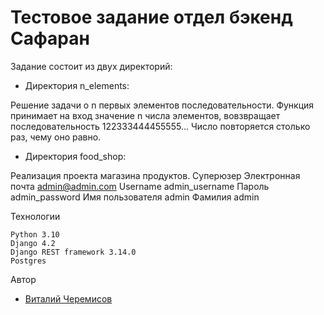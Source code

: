# Тестовое задание отдел бэкенд Сафаран

Задание состоит из двух директорий:

- Директория n_elements:

Решение задачи о n первых элементов последовательности. Функция принимает на вход
значение n числа элементов, вовзвращает последовательность 122333444455555... 
Число повторяется столько раз, чему оно равно.

- Директория food_shop:

Реализация проекта магазина продуктов. 
Суперюзер
Электронная почта admin@admin.com
Username admin_username
Пароль admin_password
Имя пользователя admin
Фамилия admin

Технологии
```
Python 3.10
Django 4.2
Django REST framework 3.14.0
Postgres
```

Автор
- [Виталий Черемисов](https://github.com/VitaliiCheremisov)